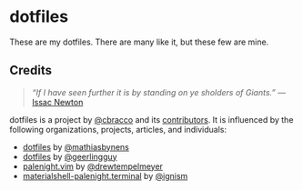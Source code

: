 # dotfiles

These are my dotfiles. There are many like it, but these few are mine.

## Credits

> *“If I have seen further it is by standing on ye sholders of Giants.”*
> &mdash; [Issac Newton][issac-newton-quote]

dotfiles is a project by [@cbracco][cbracco] and its [contributors][contributors]. It is influenced by the following organizations, projects, articles, and individuals:

- [dotfiles][dotfiles-mathiasbynens] by [@mathiasbynens][mathiasbynens]
- [dotfiles][dotfiles-geerlingguy] by [@geerlingguy][geerlingguy]
- [palenight.vim][palenight.vim] by [@drewtempelmeyer][drewtempelmeyer]
- [materialshell-palenight.terminal][materialshell-palenight.terminal] by [@ignism][ignism]

[cbracco]: http://chrisbracco.com
[contributors]: https://github.com/cbracco/provision-localhost/graphs/contributors
[dotfiles-geerlingguy]: https://github.com/geerlingguy/dotfiles
[dotfiles-mathiasbynens]: https://github.com/mathiasbynens/dotfiles
[drewtempelmeyer]: https://github.com/drewtempelmeyer
[geerlingguy]: https://github.com/geerlingguy
[ignism]: https://github.com/ignism
[issac-newton-quote]: https://en.wikipedia.org/wiki/Standing_on_the_shoulders_of_giants
[materialshell-palenight.terminal]: https://gist.github.com/ignism/54de88dfd825667adf48d46085ae7e58
[mathiasbynens]: https://github.com/mathiasbynens
[palenight.vim]: https://github.com/drewtempelmeyer/palenight.vim
